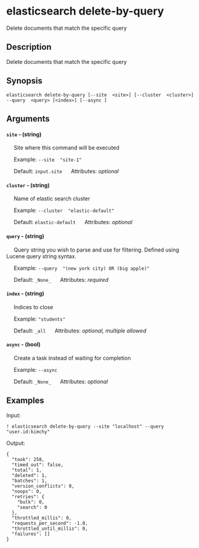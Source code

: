 # elasticsearch delete-by-query

Delete documents that match the specific query

## Description

Delete documents that match the specific query

## Synopsis

`elasticsearch delete-by-query [--site  <site>] [--cluster  <cluster>] --query  <query> [<index>] [--async ]`

## Arguments


#### `site` - (string)

&nbsp;&nbsp;&nbsp;&nbsp; Site where this command will be executed  

&nbsp;&nbsp;&nbsp;&nbsp; Example:  `--site  "site-1"`

&nbsp;&nbsp;&nbsp;&nbsp; Default: `input.site`
&nbsp;&nbsp;&nbsp;&nbsp; Attributes: _optional_  


#### `cluster` - (string)

&nbsp;&nbsp;&nbsp;&nbsp; Name of elastic search cluster  

&nbsp;&nbsp;&nbsp;&nbsp; Example:  `--cluster  "elastic-default"`

&nbsp;&nbsp;&nbsp;&nbsp; Default: `elastic-default`
&nbsp;&nbsp;&nbsp;&nbsp; Attributes: _optional_  


#### `query` - (string)

&nbsp;&nbsp;&nbsp;&nbsp; Query string you wish to parse and use for filtering. Defined using Lucene query string syntax.  

&nbsp;&nbsp;&nbsp;&nbsp; Example:  `--query  "(new york city) OR (big apple)"`

&nbsp;&nbsp;&nbsp;&nbsp; Default: `_None_`
&nbsp;&nbsp;&nbsp;&nbsp; Attributes: _required_  


#### `index` - (string)

&nbsp;&nbsp;&nbsp;&nbsp; Indices to close  

&nbsp;&nbsp;&nbsp;&nbsp; Example:  `"students"`

&nbsp;&nbsp;&nbsp;&nbsp; Default: `_all`
&nbsp;&nbsp;&nbsp;&nbsp; Attributes: _optional, multiple allowed_  


#### `async` - (bool)

&nbsp;&nbsp;&nbsp;&nbsp; Create a task instead of waiting for completion  

&nbsp;&nbsp;&nbsp;&nbsp; Example:  `--async  `

&nbsp;&nbsp;&nbsp;&nbsp; Default: `_None_`
&nbsp;&nbsp;&nbsp;&nbsp; Attributes: _optional_  



## Examples

Input: 
```
! elasticsearch delete-by-query --site "localhost" --query "user.id:kimchy"
```
Output: 
```
{
  "took": 258,
  "timed_out": false,
  "total": 1,
  "deleted": 1,
  "batches": 1,
  "version_conflicts": 0,
  "noops": 0,
  "retries": {
    "bulk": 0,
    "search": 0
  },
  "throttled_millis": 0,
  "requests_per_second": -1.0,
  "throttled_until_millis": 0,
  "failures": []
}
```

